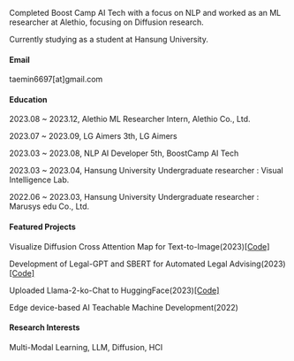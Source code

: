 Completed Boost Camp AI Tech with a focus on NLP and worked as an ML researcher at Alethio, focusing on Diffusion research.

Currently studying as a student at Hansung University.

#### Email
taemin6697[at]gmail.com

#### Education
2023.08 ~ 2023.12, Alethio ML Researcher Intern, Alethio Co., Ltd.

2023.07 ~ 2023.09, LG Aimers 3th, LG Aimers

2023.03 ~ 2023.08, NLP AI Developer 5th, BoostCamp AI Tech

2023.03 ~ 2023.04, Hansung University Undergraduate researcher : Visual Intelligence Lab.

2022.06 ~ 2023.03, Hansung University Undergraduate researcher : Marusys edu Co., Ltd.

#### Featured Projects
Visualize Diffusion Cross Attention Map for Text-to-Image(2023)[[Code]](https://github.com/wooyeolBaek/attention-map)

Development of Legal-GPT and SBERT for Automated Legal Advising(2023)[[Code]](https://github.com/boostcampaitech5/level3_nlp_finalproject-nlp-08)

Uploaded Llama-2-ko-Chat to HuggingFace(2023)[[Code]](https://huggingface.co/kfkas/Llama-2-ko-7b-Chat)

Edge device-based AI Teachable Machine Development(2022)

#### Research Interests
Multi-Modal Learning, LLM, Diffusion, HCI
